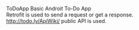 ToDoApp
Basic Androit To-Do App<br />
Retrofit is used to send a request or get a response.<br />
http://todo.ly/ApiWiki/ public API is used.
